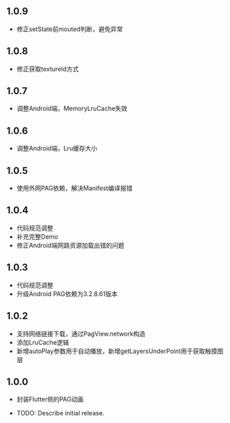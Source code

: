 ## 1.0.9
* 修正setState前mouted判断，避免异常

## 1.0.8
* 修正获取textureId方式

## 1.0.7
* 调整Android端，MemoryLruCache失效

## 1.0.6
* 调整Android端，Lru缓存大小

## 1.0.5
* 使用外网PAG依赖，解决Manifest编译报错

## 1.0.4
* 代码规范调整
* 补充完整Demo
* 修正Android端网路资源加载出错的问题

## 1.0.3
* 代码规范调整
* 升级Android PAG依赖为3.2.8.61版本

## 1.0.2
* 支持网络链接下载，通过PagView.network构造
* 添加LruCache逻辑
* 新增autoPlay参数用于自动播放，新增getLayersUnderPoint用于获取触摸图层

## 1.0.0
* 封装Flutter侧的PAG动画

* TODO: Describe initial release.
